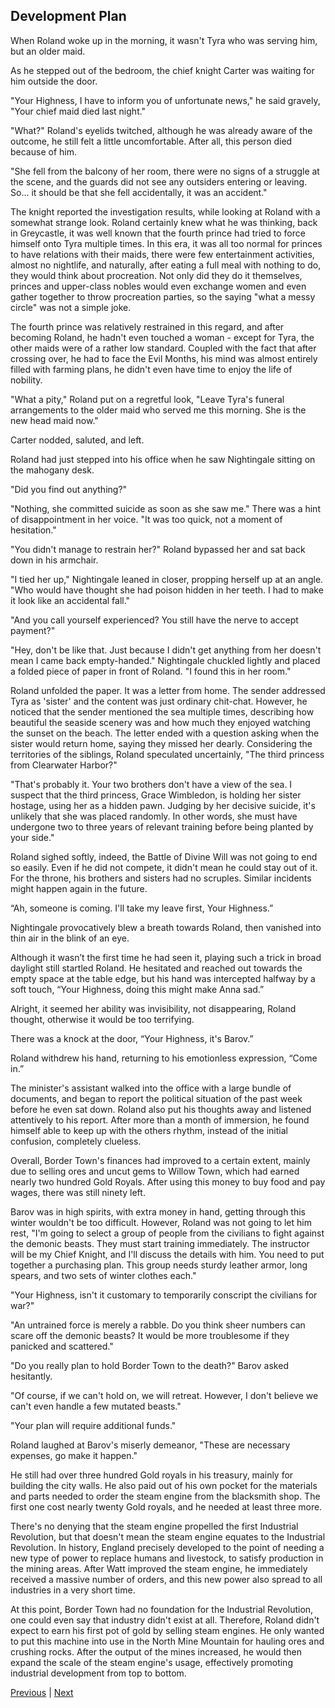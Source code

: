 ## Development Plan
When Roland woke up in the morning, it wasn't Tyra who was serving him, but an older maid.

As he stepped out of the bedroom, the chief knight Carter was waiting for him outside the door.

"Your Highness, I have to inform you of unfortunate news," he said gravely, "Your chief maid died last night."

"What?" Roland's eyelids twitched, although he was already aware of the outcome, he still felt a little uncomfortable. After all, this person died because of him.

"She fell from the balcony of her room, there were no signs of a struggle at the scene, and the guards did not see any outsiders entering or leaving. So... it should be that she fell accidentally, it was an accident."

The knight reported the investigation results, while looking at Roland with a somewhat strange look. Roland certainly knew what he was thinking, back in Greycastle, it was well known that the fourth prince had tried to force himself onto Tyra multiple times. In this era, it was all too normal for princes to have relations with their maids, there were few entertainment activities, almost no nightlife, and naturally, after eating a full meal with nothing to do, they would think about procreation. Not only did they do it themselves, princes and upper-class nobles would even exchange women and even gather together to throw procreation parties, so the saying "what a messy circle" was not a simple joke.

The fourth prince was relatively restrained in this regard, and after becoming Roland, he hadn't even touched a woman - except for Tyra, the other maids were of a rather low standard. Coupled with the fact that after crossing over, he had to face the Evil Months, his mind was almost entirely filled with farming plans, he didn't even have time to enjoy the life of nobility.

"What a pity," Roland put on a regretful look, "Leave Tyra's funeral arrangements to the older maid who served me this morning. She is the new head maid now."

Carter nodded, saluted, and left.



Roland had just stepped into his office when he saw Nightingale sitting on the mahogany desk.

"Did you find out anything?"

"Nothing, she committed suicide as soon as she saw me." There was a hint of disappointment in her voice. "It was too quick, not a moment of hesitation."

"You didn't manage to restrain her?" Roland bypassed her and sat back down in his armchair.

"I tied her up," Nightingale leaned in closer, propping herself up at an angle. "Who would have thought she had poison hidden in her teeth. I had to make it look like an accidental fall."

"And you call yourself experienced? You still have the nerve to accept payment?"

"Hey, don't be like that. Just because I didn't get anything from her doesn't mean I came back empty-handed." Nightingale chuckled lightly and placed a folded piece of paper in front of Roland. "I found this in her room."

Roland unfolded the paper. It was a letter from home. The sender addressed Tyra as 'sister' and the content was just ordinary chit-chat. However, he noticed that the sender mentioned the sea multiple times, describing how beautiful the seaside scenery was and how much they enjoyed watching the sunset on the beach. The letter ended with a question asking when the sister would return home, saying they missed her dearly. Considering the territories of the siblings, Roland speculated uncertainly, "The third princess from Clearwater Harbor?"

"That's probably it. Your two brothers don't have a view of the sea. I suspect that the third princess, Grace Wimbledon, is holding her sister hostage, using her as a hidden pawn. Judging by her decisive suicide, it's unlikely that she was placed randomly. In other words, she must have undergone two to three years of relevant training before being planted by your side."



Roland sighed softly, indeed, the Battle of Divine Will was not going to end so easily. Even if he did not compete, it didn't mean he could stay out of it. For the throne, his brothers and sisters had no scruples. Similar incidents might happen again in the future.

“Ah, someone is coming. I'll take my leave first, Your Highness.”

Nightingale provocatively blew a breath towards Roland, then vanished into thin air in the blink of an eye.

Although it wasn’t the first time he had seen it, playing such a trick in broad daylight still startled Roland. He hesitated and reached out towards the empty space at the table edge, but his hand was intercepted halfway by a soft touch, “Your Highness, doing this might make Anna sad.”

Alright, it seemed her ability was invisibility, not disappearing, Roland thought, otherwise it would be too terrifying.

There was a knock at the door, “Your Highness, it's Barov.”

Roland withdrew his hand, returning to his emotionless expression, “Come in.”

The minister's assistant walked into the office with a large bundle of documents, and began to report the political situation of the past week before he even sat down. Roland also put his thoughts away and listened attentively to his report. After more than a month of immersion, he found himself able to keep up with the others rhythm, instead of the initial confusion, completely clueless.

Overall, Border Town's finances had improved to a certain extent, mainly due to selling ores and uncut gems to Willow Town, which had earned nearly two hundred Gold Royals. After using this money to buy food and pay wages, there was still ninety left.



Barov was in high spirits, with extra money in hand, getting through this winter wouldn't be too difficult. However, Roland was not going to let him rest, "I'm going to select a group of people from the civilians to fight against the demonic beasts. They must start training immediately. The instructor will be my Chief Knight, and I'll discuss the details with him. You need to put together a purchasing plan. This group needs sturdy leather armor, long spears, and two sets of winter clothes each."



"Your Highness, isn't it customary to temporarily conscript the civilians for war?" 



"An untrained force is merely a rabble. Do you think sheer numbers can scare off the demonic beasts? It would be more troublesome if they panicked and scattered."



"Do you really plan to hold Border Town to the death?" Barov asked hesitantly.



"Of course, if we can't hold on, we will retreat. However, I don't believe we can't even handle a few mutated beasts."



"Your plan will require additional funds."



Roland laughed at Barov's miserly demeanor, "These are necessary expenses, go make it happen."



He still had over three hundred Gold royals in his treasury, mainly for building the city walls. He also paid out of his own pocket for the materials and parts needed to order the steam engine from the blacksmith shop. The first one cost nearly twenty Gold royals, and he needed at least three more.



There's no denying that the steam engine propelled the first Industrial Revolution, but that doesn't mean the steam engine equates to the Industrial Revolution. In history, England precisely developed to the point of needing a new type of power to replace humans and livestock, to satisfy production in the mining areas. After Watt improved the steam engine, he immediately received a massive number of orders, and this new power also spread to all industries in a very short time.



At this point, Border Town had no foundation for the Industrial Revolution, one could even say that industry didn't exist at all. Therefore, Roland didn't expect to earn his first pot of gold by selling steam engines. He only wanted to put this machine into use in the North Mine Mountain for hauling ores and crushing rocks. After the output of the mines increased, he would then expand the scale of the steam engine's usage, effectively promoting industrial development from top to bottom.





[Previous](CH0023.md) | [Next](CH0025.md)
